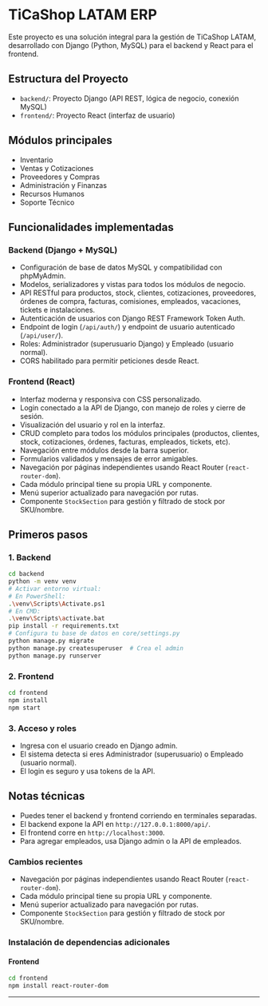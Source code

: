 # TiCaShop LATAM ERP

Este proyecto es una solución integral para la gestión de TiCaShop LATAM, desarrollado con Django (Python, MySQL) para el backend y React para el frontend.

## Estructura del Proyecto
- `backend/`: Proyecto Django (API REST, lógica de negocio, conexión MySQL)
- `frontend/`: Proyecto React (interfaz de usuario)

## Módulos principales
- Inventario
- Ventas y Cotizaciones
- Proveedores y Compras
- Administración y Finanzas
- Recursos Humanos
- Soporte Técnico

## Funcionalidades implementadas

### Backend (Django + MySQL)
- Configuración de base de datos MySQL y compatibilidad con phpMyAdmin.
- Modelos, serializadores y vistas para todos los módulos de negocio.
- API RESTful para productos, stock, clientes, cotizaciones, proveedores, órdenes de compra, facturas, comisiones, empleados, vacaciones, tickets e instalaciones.
- Autenticación de usuarios con Django REST Framework Token Auth.
- Endpoint de login (`/api/auth/`) y endpoint de usuario autenticado (`/api/user/`).
- Roles: Administrador (superusuario Django) y Empleado (usuario normal).
- CORS habilitado para permitir peticiones desde React.

### Frontend (React)
- Interfaz moderna y responsiva con CSS personalizado.
- Login conectado a la API de Django, con manejo de roles y cierre de sesión.
- Visualización del usuario y rol en la interfaz.
- CRUD completo para todos los módulos principales (productos, clientes, stock, cotizaciones, órdenes, facturas, empleados, tickets, etc).
- Navegación entre módulos desde la barra superior.
- Formularios validados y mensajes de error amigables.
- Navegación por páginas independientes usando React Router (`react-router-dom`).
- Cada módulo principal tiene su propia URL y componente.
- Menú superior actualizado para navegación por rutas.
- Componente `StockSection` para gestión y filtrado de stock por SKU/nombre.

## Primeros pasos

### 1. Backend
```bash
cd backend
python -m venv venv
# Activar entorno virtual:
# En PowerShell:
.\venv\Scripts\Activate.ps1
# En CMD:
.\venv\Scripts\activate.bat
pip install -r requirements.txt
# Configura tu base de datos en core/settings.py
python manage.py migrate
python manage.py createsuperuser  # Crea el admin
python manage.py runserver
```

### 2. Frontend
```bash
cd frontend
npm install
npm start
```

### 3. Acceso y roles
- Ingresa con el usuario creado en Django admin.
- El sistema detecta si eres Administrador (superusuario) o Empleado (usuario normal).
- El login es seguro y usa tokens de la API.

## Notas técnicas
- Puedes tener el backend y frontend corriendo en terminales separadas.
- El backend expone la API en `http://127.0.0.1:8000/api/`.
- El frontend corre en `http://localhost:3000`.
- Para agregar empleados, usa Django admin o la API de empleados.

### Cambios recientes
- Navegación por páginas independientes usando React Router (`react-router-dom`).
- Cada módulo principal tiene su propia URL y componente.
- Menú superior actualizado para navegación por rutas.
- Componente `StockSection` para gestión y filtrado de stock por SKU/nombre.

### Instalación de dependencias adicionales

#### Frontend
```bash
cd frontend
npm install react-router-dom
```

---
